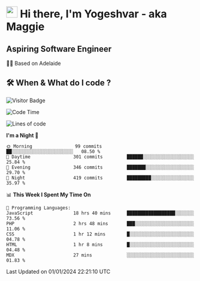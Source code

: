 <h1><img src="https://emojis.slackmojis.com/emojis/images/1531849430/4246/blob-sunglasses.gif?1531849430" width="30"/> Hi there, I'm Yogeshvar - aka Maggie</h1>

## Aspiring Software Engineer
🏂🏻  Based on Adelaide 

## 🛠 When & What do I code ?  

![Visitor Badge](https://visitor-badge.feriirawann.repl.co?username=yogeshvar&repo=yogeshvar&label=Visitors&style=plastic&color=%23457BFF&contentType=svg)

<!--START_SECTION:waka-->
![Code Time](http://img.shields.io/badge/Code%20Time-2%2C486%20hrs%2010%20mins-blue)

![Lines of code](https://img.shields.io/badge/From%20Hello%20World%20I%27ve%20Written-4.0%20million%20lines%20of%20code-blue)

**I'm a Night 🦉** 

```text
🌞 Morning                99 commits          ██░░░░░░░░░░░░░░░░░░░░░░░   08.50 % 
🌆 Daytime                301 commits         ██████░░░░░░░░░░░░░░░░░░░   25.84 % 
🌃 Evening                346 commits         ███████░░░░░░░░░░░░░░░░░░   29.70 % 
🌙 Night                  419 commits         █████████░░░░░░░░░░░░░░░░   35.97 % 
```


📊 **This Week I Spent My Time On** 

```text
💬 Programming Languages: 
JavaScript               18 hrs 40 mins      ██████████████████░░░░░░░   73.56 % 
PHP                      2 hrs 48 mins       ███░░░░░░░░░░░░░░░░░░░░░░   11.06 % 
CSS                      1 hr 12 mins        █░░░░░░░░░░░░░░░░░░░░░░░░   04.78 % 
HTML                     1 hr 8 mins         █░░░░░░░░░░░░░░░░░░░░░░░░   04.48 % 
MDX                      27 mins             ░░░░░░░░░░░░░░░░░░░░░░░░░   01.83 % 
```


 Last Updated on 01/01/2024 22:21:10 UTC
<!--END_SECTION:waka-->
